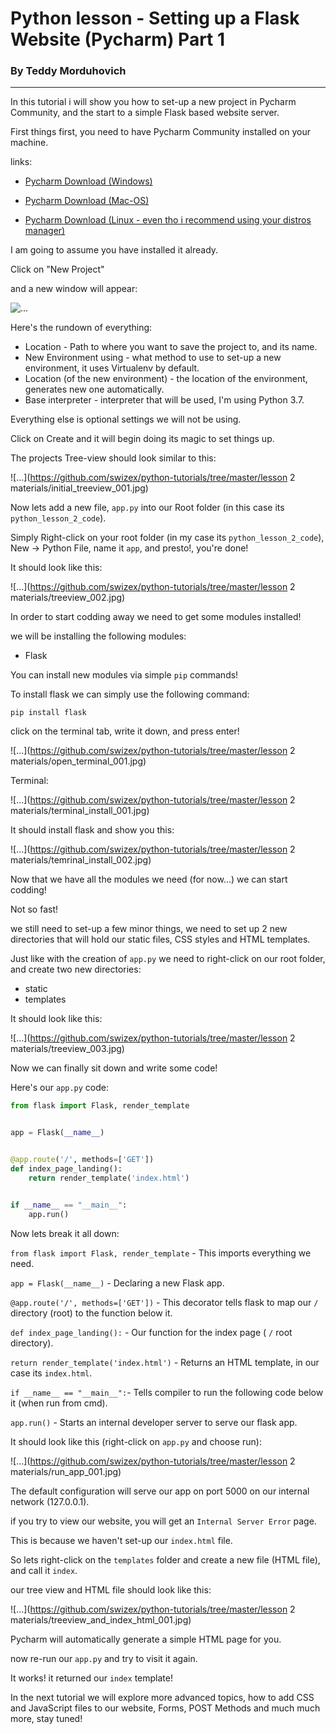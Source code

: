 # Python lesson - Setting up a Flask Website (Pycharm) Part 1

### By Teddy Morduhovich

---

In this tutorial i will show you how to set-up a new project in Pycharm Community, and
the start to a simple Flask based website server.


First things first, you need to have Pycharm Community installed on your machine.


links:

* [Pycharm Download (Windows)](https://www.jetbrains.com/pycharm/download/#section=windows)

* [Pycharm Download (Mac-OS)](https://www.jetbrains.com/pycharm/download/#section=mac)

* [Pycharm Download (Linux - even tho i recommend using your distros manager)](https://www.jetbrains.com/pycharm/download/#section=linux)


I am going to assume you have installed it already.


Click on "New Project"

and a new window will appear:

![...](https://github.com/swizex/python-tutorials/tree/master/lesson%202%20materials/new_project_initial_screen_001.jpg)


Here's the rundown of everything:

* Location - Path to where you want to save the project to, and its name.
* New Environment using - what method to use to set-up a new environment, it uses Virtualenv by default.
* Location (of the new environment) - the location of the environment, generates new one automatically.
* Base interpreter - interpreter that will be used, I'm using Python 3.7.

Everything else is optional settings we will not be using.

Click on Create and it will begin doing its magic to set things up.



The projects Tree-view should look similar to this:

![...](https://github.com/swizex/python-tutorials/tree/master/lesson 2 materials/initial_treeview_001.jpg)


Now lets add a new file, `app.py` into our Root folder (in this case its `python_lesson_2_code`).


Simply Right-click on your root folder (in my case its `python_lesson_2_code`),
New -> Python File, name it `app`, and presto!, you're done!

It should look like this:

![...](https://github.com/swizex/python-tutorials/tree/master/lesson 2 materials/treeview_002.jpg)


In order to start codding away we need to get some modules installed!

we will be installing the following modules:

* Flask

You can install new modules via simple `pip` commands!

To install flask we can simply use the following command:

`pip install flask`

click on the terminal tab, write it down, and press enter!

![...](https://github.com/swizex/python-tutorials/tree/master/lesson 2 materials/open_terminal_001.jpg)


Terminal:


![...](https://github.com/swizex/python-tutorials/tree/master/lesson 2 materials/terminal_install_001.jpg)


It should install flask and show you this:

![...](https://github.com/swizex/python-tutorials/tree/master/lesson 2 materials/temrinal_install_002.jpg)


Now that we have all the modules we need (for now...) we can start codding!


Not so fast!


we still need to set-up a few minor things, we need to set up 2 new directories that will hold our static files, CSS styles and HTML templates.


Just like with the creation of `app.py` we need to right-click on our root folder,
and create two new directories:

* static
* templates

It should look like this:

![...](https://github.com/swizex/python-tutorials/tree/master/lesson 2 materials/treeview_003.jpg)


Now we can finally sit down and write some code!


Here's our `app.py` code:


```python
from flask import Flask, render_template


app = Flask(__name__)


@app.route('/', methods=['GET'])
def index_page_landing():
    return render_template('index.html')


if __name__ == "__main__":
    app.run()
```

Now lets break it all down:


`from flask import Flask, render_template` - This imports everything we need.


`app = Flask(__name__)` - Declaring a new Flask app.


`@app.route('/', methods=['GET'])` - This decorator tells flask to map our `/` directory (root) to the function below it.


`def index_page_landing():` - Our function for the index page ( `/` root directory).


`return render_template('index.html')` - Returns an HTML template, in our case its `index.html`.


`if __name__ == "__main__":`- Tells compiler to run the following code below it (when run from cmd).


`app.run()` - Starts an internal developer server to serve our flask app.


It should look like this (right-click on `app.py` and choose run):


![...](https://github.com/swizex/python-tutorials/tree/master/lesson 2 materials/run_app_001.jpg)


The default configuration will serve our app on port 5000 on our internal network (127.0.0.1).


if you try to view our website, you will get an `Internal Server Error` page.

This is because we haven't set-up our `index.html` file.

So lets right-click on the `templates` folder and create a new file (HTML file), and call it `index`.

our tree view and HTML file should look like this:


![...](https://github.com/swizex/python-tutorials/tree/master/lesson 2 materials/treeview_and_index_html_001.jpg)


Pycharm will automatically generate a simple HTML page for you.

now re-run our `app.py` and try to visit it again.

It works! it returned our `index` template!


In the next tutorial we will explore more advanced topics, how to add CSS and JavaScript files to our website, Forms, POST Methods and much much more, stay tuned!

